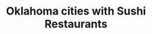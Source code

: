 ---
layout: state
title: Oklahoma cities with Sushi Restaurants
permalink: /oklahoma/
stateAbbr: OK
stateName: Oklahoma

---